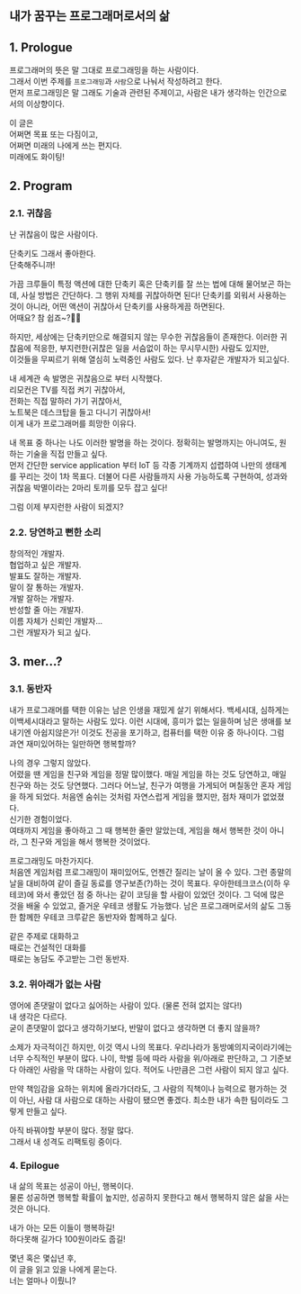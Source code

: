 ## 내가 꿈꾸는 프로그래머로서의 삶

## 1. Prologue

프로그래머의 뜻은 말 그대로 프로그래밍을 하는 사람이다.<br>
그래서 이번 주제를 `프로그래밍`과 `사람`으로 나눠서 작성하려고 한다.<br>
먼저 프로그래밍은 말 그래도 기술과 관련된 주제이고,
사람은 내가 생각하는 인간으로서의 이상향이다.

이 글은<br>
어쩌면 목표 또는 다짐이고,<br>
어쩌면 미래의 나에게 쓰는 편지다.<br>
미래에도 화이팅!

## 2. Program

### 2.1. 귀찮음

난 귀찮음이 많은 사람이다.

단축키도 그래서 좋아한다.<br>
단축해주니까!

가끔 크루들이 특정 액션에 대한 단축키 혹은 단축키를 잘 쓰는 법에 대해 물어보곤 하는데, 사실 방법은 간단하다.
그 행위 자체를 귀찮아하면 된다!
단축키를 외워서 사용하는 것이 아니라, 어떤 액션이 귀찮아서 단축키를 사용하게끔 하면된다.<br>
어때요? 참 쉽죠~?🧔🎨

하지만, 세상에는 단축키만으로 해결되지 않는 무수한 귀찮음들이 존재한다.
이러한 귀찮음에 적응한, 부지런한(귀찮은 일을 서슴없이 하는 무시무시한) 사람도 있지만,<br>
이것들을 무찌르기 위해 열심히 노력중인 사람도 있다.
난 후자같은 개발자가 되고싶다.

내 세계관 속 발명은 귀찮음으로 부터 시작했다.<br>
리모컨은 TV를 직접 켜기 귀찮아서,<br>
전화는 직접 말하러 가기 귀찮아서,<br>
노트북은 데스크탑을 들고 다니기 귀찮아서!<br>
이게 내가 프로그래머를 희망한 이유다.

내 목표 중 하나는 나도 이러한 발명을 하는 것이다.
정확히는 발명까지는 아니여도, 원하는 기술을 직접 만들고 싶다.<br>
먼저 간단한 service application 부터 IoT 등 각종 기계까지 섭렵하여 나만의 생태계를 꾸리는 것이 1차 목표다.
더불어 다른 사람들까지 사용 가능하도록 구현하여, 성과와 귀찮음 박멸이라는 2마리 토끼를 모두 잡고 싶다!

그럼 이제 부지런한 사람이 되겠지?

### 2.2. 당연하고 뻔한 소리

창의적인 개발자.<br>
협업하고 싶은 개발자.<br>
발표도 잘하는 개발자.<br>
말이 잘 통하는 개발자.<br>
개발 잘하는 개발자.<br>
반성할 줄 아는 개발자.<br>
이름 자체가 신뢰인 개발자...<br>
그런 개발자가 되고 싶다.

## 3. mer...?

### 3.1. 동반자

내가 프로그래머를 택한 이유는 남은 인생을 재밌게 살기 위해서다. 
백세시대, 심하게는 이백세시대라고 말하는 사람도 있다.
이런 시대에, 흥미가 없는 일을하며 남은 생애를 보내기엔 아쉽지않은가!
이것도 전공을 포기하고, 컴퓨터를 택한 이유 중 하나이다.
그럼 과연 재미있어하는 일만하면 행복할까?

나의 경우 그렇지 않았다.<br>
어렸을 땐 게임을 친구와 게임을 정말 많이했다.
매일 게임을 하는 것도 당연하고, 매일 친구와 하는 것도 당연했다.
그러다 어느날, 친구가 여행을 가게되어 며칠동안 혼자 게임을 하게 되었다.
처음엔 숨쉬는 것처럼 자연스럽게 게임을 했지만, 점차 재미가 없었졌다.<br>
신기한 경험이었다.<br>
여태까지 게임을 좋아하고 그 때 행복한 줄만 알았는데,
게임을 해서 행복한 것이 아니라, 그 친구와 게임을 해서 행복한 것이었다.

프로그래밍도 마찬가지다.<br>
처음엔 게임처럼 프로그래밍이 재미있어도, 언젠간 질리는 날이 올 수 있다.
그런 종말의 날을 대비하여 같이 즐길 동료를 영구보존(?)하는 것이 목표다.
우아한테크코스(이하 우테코)에 와서 좋았던 점 중 하나는 같이 코딩을 할 사람이 있었던 것이다.
그 덕에 많은 것을 배울 수 있었고, 즐거운 우테코 생활도 가능했다.
남은 프로그래머로서의 삶도 그동한 함께한 우테코 크루같은 동반자와 함께하고 싶다.

같은 주제로 대화하고<br>
때로는 건설적인 대화를<br>
때로는 농담도 주고받는 그런 동반자.

### 3.2. 위아래가 없는 사람

영어에 존댓말이 없다고 싫어하는 사람이 있다. (물론 전혀 없지는 않다!)<br>
내 생각은 다르다.<br>
굳이 존댓말이 없다고 생각하기보다, 반말이 없다고 생각하면 더 좋지 않을까?

소제가 자극적이긴 하지만, 이것 역시 나의 목표다.
우리나라가 동방예의지국이라기에는 너무 수직적인 부분이 많다.
나이, 학벌 등에 따라 사람을 위/아래로 판단하고, 그 기준보다 아래인 사람을 막 대하는 사람이 있다.
적어도 나만큼은 그런 사람이 되지 않고 싶다.

만약 책임감을 요하는 위치에 올라가더라도,
그 사람의 직책이나 능력으로 평가하는 것이 아닌, 사람 대 사람으로 대하는 사람이 됐으면 좋겠다.
최소한 내가 속한 팀이라도 그렇게 만들고 싶다.

아직 바꿔야할 부분이 많다. 정말 많다.<br>
그래서 내 성격도 리팩토링 중이다.

### 4. Epilogue

내 삶의 목표는 성공이 아닌, 행복이다.<br>
물론 성공하면 행복할 확률이 높지만, 성공하지 못한다고 해서 행복하지 않은 삶을 사는 것은 아니다.

내가 아는 모든 이들이 행복하길!<br>
하다못해 길가다 100원이라도 줍길!

몇년 혹은 몇십년 후,<br>
이 글을 읽고 있을 나에게 묻는다.<br>
너는 얼마나 이뤘니?
